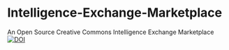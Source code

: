 # Intelligence-Exchange-Marketplace
An Open Source Creative Commons Intelligence Exchange Marketplace
[![DOI](https://zenodo.org/badge/1003297018.svg)](https://doi.org/10.5281/zenodo.15678820)
